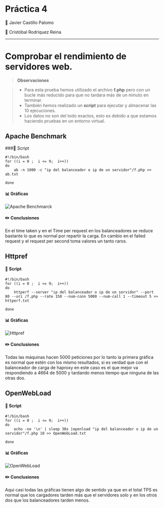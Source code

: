 Práctica 4
===================
:bust_in_silhouette: Javier Castillo Palomo

:bust_in_silhouette: Cristóbal Rodríquez Reina

----------


Comprobar el rendimiento de servidores web.
==================

> **Observaciones**

> - Para esta prueba hemos utilizado el archivo **f.php** pero con un bucle más reducido para que no tardara más de un minuto en terminar.
> - También hemos realizado un **script** para ejecutar y almacenar las 10 ejecuciones.
> - Los datos no son del todo exactos, esto es debido a que estamos haciendo pruebas en un entorno virtual.

Apache Benchmark
-------------------

###:page_facing_up:  Script

    #!/bin/bash
	for ((i = 0 ;  i <= 9;  i++))
	do
		ab -n 1000 -c "ip del balanceador o ip de un servidor"/f.php >> ab.txt
		
	done

#### :bar_chart: Gráficas

![Apache Benchmarck](https://github.com/makelele29/SWAP/blob/master/Practicas/Pr%C3%A1ctica%204/AB.JPG?raw=true)

#### :pencil2: Conclusiones

En el time taken y en el Time per request en los balanceadores se reduce bastante lo que es normal por repartir la carga.
En cambio en el failed request y el request per second toma valores un tanto raros.

Httpref
-------------------

#### :page_facing_up: Script

    #!/bin/bash
	for ((i = 0 ;  i <= 9;  i++))
	do
		httperf --server "ip del balanceador o ip de un servidor" --port 80 --uri /f.php --rate 150 --num-conn 5000 --num-call 1 --timeout 5 >> httperf.txt
	
	done

#### :bar_chart: Gráficas

![Httpref](https://github.com/makelele29/SWAP/blob/master/Practicas/Pr%C3%A1ctica%204/Httperf.PNG?raw=true)

#### :pencil2: Conclusiones
Todas las máquinas hacen 5000 peticiones por lo tanto la primera gráfica es normal que estén con los mismo resultados, si es verdad que con el balanceador de carga de haproxy en este caso es el que mejor va respondiendo a 4664 de 5000 y tardando menos tiempo que ninguna de las otras dos.


OpenWebLoad
-------------------

#### :page_facing_up: Script

    #!/bin/bash
	for ((i = 0 ;  i <= 9;  i++))
	do
		echo -ne '\n' | sleep 30s |openload "ip del balanceador o ip de un servidor"/f.php 10 >> OpenWebLoad.txt
		
	done

#### :bar_chart: Gráficas

![OpenWebLoad](https://github.com/makelele29/SWAP/blob/master/Practicas/Pr%C3%A1ctica%204/openWebLoad.JPG?raw=true)

#### :pencil2: Conclusiones

Aqui casi todas las gráficas tienen algo de sentido ya que en el total TPS es normal que los cargadores tarden más que el servidores solo y en los otros dos que los balanceadores tarden menos.